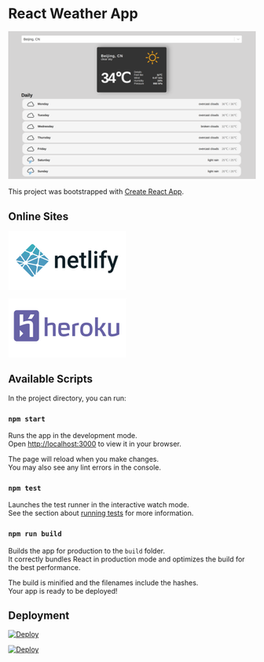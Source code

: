 # React Weather App

![preview](preview.png)

This project was bootstrapped with [Create React App](https://github.com/facebook/create-react-app).

## Online Sites
[![netlify](netlify.svg)](https://reactjs-weather-website.netlify.app/)

[![heroku](heroku.svg)](https://reactjs-weather-website.herokuapp.com/)

## Available Scripts

In the project directory, you can run:

### `npm start`

Runs the app in the development mode.\
Open [http://localhost:3000](http://localhost:3000) to view it in your browser.

The page will reload when you make changes.\
You may also see any lint errors in the console.

### `npm test`

Launches the test runner in the interactive watch mode.\
See the section about [running tests](https://facebook.github.io/create-react-app/docs/running-tests) for more information.

### `npm run build`

Builds the app for production to the `build` folder.\
It correctly bundles React in production mode and optimizes the build for the best performance.

The build is minified and the filenames include the hashes.\
Your app is ready to be deployed!

## Deployment

[![Deploy](https://www.herokucdn.com/deploy/button.png)](https://heroku.com/deploy)

[![Deploy](https://www.netlify.com/img/deploy/button.svg)](https://app.netlify.com/start/deploy?repository=https://github.com/surzia/react-weather-app)



